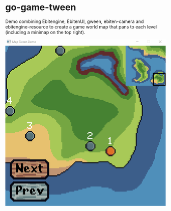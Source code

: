 # go-game-tween
Demo combining Ebitengine, EbitenUI, gween, ebiten-camera and ebitengine-resource to create a game world map that pans to each level (including a minimap on the top right).

![](docs/map-tween.gif?raw=true)

